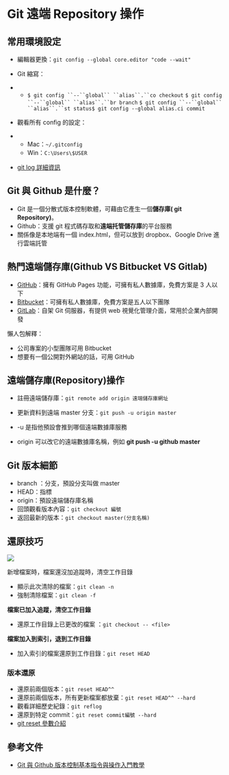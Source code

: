 # Git 遠端  Repository 操作

## 常用環境設定

- 編輯器更換：`git config --global core.editor "code --wait"`

- Git 縮寫：

- - `$ git config ``--``global`` ``alias``.``co checkout`
    `$ git config ``--``global`` ``alias``.``br branch`
    `$ git config ``--``global`` ``alias``.``st status$ git config --global alias.ci commit`

- 觀看所有 config 的設定：

- - Mac：`~/.gitconfig`
  - Win：`C:\Users\$USER`

- [git log 詳細資訊](https://git-scm.com/book/zh-tw/v2/Git-基礎-檢視提交的歷史記錄)

## Git 與 Github 是什麼？

- Git 是一個分散式版本控制軟體，可藉由它產生一個**儲存庫( git Repository)**。
- Github：支援 git 程式碼存取和**遠端托管儲存庫**的平台服務
- 關係像是本地端有一個 index.html，但可以放到 dropbox、Google Drive 進行雲端託管

## 熱門遠端儲存庫(Github VS Bitbucket VS Gitlab)

- [GitHub](https://github.com/)：擁有 GitHub Pages 功能，可擁有私人數據庫，免費方案是 3 人以下
- [Bitbucket](https://bitbucket.org/product/pricing)：可擁有私人數據庫，免費方案是五人以下團隊
- [GitLab](https://about.gitlab.com/)：自架 Git 伺服器，有提供 web 視覺化管理介面，常用於企業內部開發

懶人包解釋：

- 公司專案的小型團隊可用 Bitbucket
- 想要有一個公開對外網站的話，可用 GitHub

## 遠端儲存庫(Repository)操作

- 註冊遠端儲存庫：`git remote add origin 遠端儲存庫網址`
- 更新資料到遠端 master 分支：`git push -u origin master`

- -u 是指他預設會推到哪個遠端數據庫服務
- origin 可以改它的遠端數據庫名稱，例如 **git push -u github master**

## Git 版本細節

- branch ：分支，預設分支叫做 master
- HEAD：指標 
- origin：預設遠端儲存庫名稱
- 回頭觀看版本內容：`git checkout 編號`
- 返回最新的版本：`git checkout master(分支名稱)`

## 還原技巧

![](https://jljk.quip.com/-/blob/CWIAAAgYWgU/FCUv6ZFUeX3MstfMhB4EEA?s=GL4gAFIc2KdI)

新增檔案時，檔案還沒加追蹤時，清空工作目錄

- 顯示此次清除的檔案：`git clean -n`
- 強制清除檔案：`git clean -f `

**檔案已加入追蹤，清空工作目錄**

- 還原工作目錄上已更改的檔案 ：`git checkout -- <file>`

**檔案加入到索引，退到工作目錄**

- 加入索引的檔案還原到工作目錄：`git reset HEAD`

### 版本還原

- 還原前兩個版本：`git reset HEAD^^`
- 還原前兩個版本，所有更新檔案都放棄：`git reset HEAD^^ --hard`
- 觀看詳細歷史紀錄：`git reflog`
- 還原到特定 commit：`git reset commit編號 --hard`
- [git reset 參數介紹](https://gitbook.tw/chapters/using-git/reset-commit.html)



## 參考文件

- [Git 與 Github 版本控制基本指令與操作入門教學](https://blog.techbridge.cc/2018/01/17/learning-programming-and-coding-with-python-git-and-github-tutorial/)